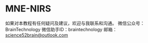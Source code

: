 # MNE-NIRS
如果对本教程有任何疑问及建议，欢迎与我联系和沟通。
微信公众号：BrainTechnology
微信助手ID：braintechnology
邮箱：science52brain@outlook.com
